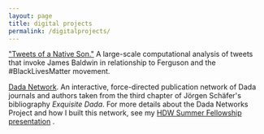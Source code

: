 ```yaml
---
layout: page
title: digital projects
permalink: /digitalprojects/
---
```


["Tweets of a Native Son."](/tweets-of-a-native-son/) A large-scale computational analysis of tweets that invoke James Baldwin in relationship to Ferguson and the #BlackLivesMatter movement.

[Dada Network](http://bl.ocks.org/melaniewalsh/878673a1d28f669e84e518a5476b00c7). An interactive, force-directed publication network of Dada journals and authors taken from the third chapter of Jörgen Schäfer's bibliography _Exquisite Dada_. For more details about the Dada Networks Project and how I built this network, see my [HDW Summer Fellowship presentation](https://hdw.artsci.wustl.edu/articles/219) . 
